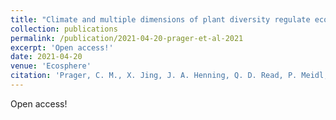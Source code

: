 ```yaml
---
title: "Climate and multiple dimensions of plant diversity regulate ecosystem carbon exchange along an elevational gradient"
collection: publications
permalink: /publication/2021-04-20-prager-et-al-2021
excerpt: 'Open access!'
date: 2021-04-20
venue: 'Ecosphere'
citation: 'Prager, C. M., X. Jing, J. A. Henning, Q. D. Read, P. Meidl, S. Lavorel, N. J. Sanders, M. Sundqvist, D. A. Wardle, and A. T. Classen. Climate and multiple dimensions of plant diversity regulate ecosystem carbon exchange along an elevational gradient. Ecosphere. DOI:10.1002/ecs2.3472'
---
```

Open access!
